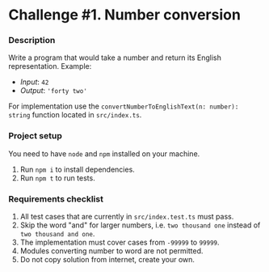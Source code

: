 # Challenge #1. Number conversion

### Description

Write a program that would take a number and return its English representation. Example:

- *Input*: `42`
- *Output*: `'forty two'`

For implementation use the `convertNumberToEnglishText(n: number): string` function located in `src/index.ts`.
 
### Project setup

You need to have `node` and `npm` installed on your machine.

1. Run `npm i` to install dependencies.
1. Run `npm t` to run tests.

### Requirements checklist

1. All test cases that are currently in `src/index.test.ts` must pass.
1. Skip the word "and" for larger numbers, i.e. `two thousand one` instead of `two thousand and one`.
1. The implementation must cover cases from `-99999` to `99999`.
1. Modules converting number to word are not permitted.
1. Do not copy solution from internet, create your own.


